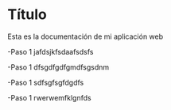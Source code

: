 # Título

Esta es la documentación de mi aplicación web

-Paso 1
jafdsjkfsdaafsdsfs

-Paso 1
dfsgdfgdfgmdfsgsdnm

-Paso 1
sdfsgfsgfdgdfs

-Paso 1
rwerwemfklgnfds

